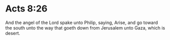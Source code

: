 # Acts 8:26

And the angel of the Lord spake unto Philip, saying, Arise, and go toward the south unto the way that goeth down from Jerusalem unto Gaza, which is desert.